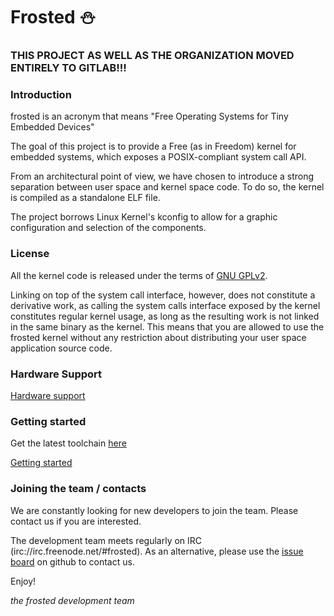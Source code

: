 # Frosted :snowman:

### THIS PROJECT AS WELL AS THE ORGANIZATION MOVED ENTIRELY TO GITLAB!!!

### Introduction
frosted is an acronym that means "Free Operating Systems for Tiny Embedded Devices"

The goal of this project is to provide a Free (as in Freedom) kernel for embedded systems,
which exposes a POSIX-compliant system call API.

From an architectural point of view, we have chosen to introduce a strong separation between
user space and kernel space code. To do so, the kernel is compiled as a standalone ELF file.

The project borrows Linux Kernel's kconfig to allow for a graphic configuration and selection
of the components.

### License

All the kernel code is released under the terms of [GNU GPLv2](http://www.gnu.org/licenses/gpl-2.0.html).

Linking on top of the system call interface, however, does not constitute a derivative work, as calling
the system calls interface exposed by the kernel constitutes regular kernel usage, as long as the resulting
work is not linked in the same binary as the kernel. This means that you are allowed to use the frosted
kernel without any restriction about distributing your user space application source code.

### Hardware Support

[Hardware support](https://github.com/insane-adding-machines/frosted/wiki/Hardware-support)

### Getting started

Get the latest toolchain [here](https://archive.trexotech.com/frosted/)

[Getting started](https://github.com/insane-adding-machines/frosted/wiki/Getting-started)

### Joining the team / contacts

We are constantly looking for new developers to join the team. Please contact us if you are interested.

The development team meets regularly on IRC (irc://irc.freenode.net/#frosted).
As an alternative, please use the [issue board](https://github.com/insane-adding-machines/frosted/issues) on github to contact us.

Enjoy!


_the frosted development team_
